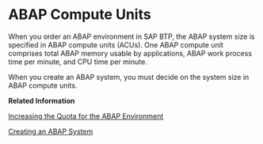 <!-- loio7d1caa87c4b34366a7cf1b00a93199e2 -->

# ABAP Compute Units

When you order an ABAP environment in SAP BTP, the ABAP system size is specified in ABAP compute units \(ACUs\). One ABAP compute unit comprises total ABAP memory usable by applications, ABAP work process time per minute, and CPU time per minute.

When you create an ABAP system, you must decide on the system size in ABAP compute units.

**Related Information**  


[Increasing the Quota for the ABAP Environment](../20_getting_started/increasing-the-quota-for-the-abap-environment-c40cb18.md "Before you can create a service instance for the ABAP environment, you must assign some of the available quota to the subaccount for the ABAP environment.")

[Creating an ABAP System](../20_getting_started/creating-an-abap-system-50b32f1.md "Create a service instance for the ABAP environment from the Service Marketplace.")

